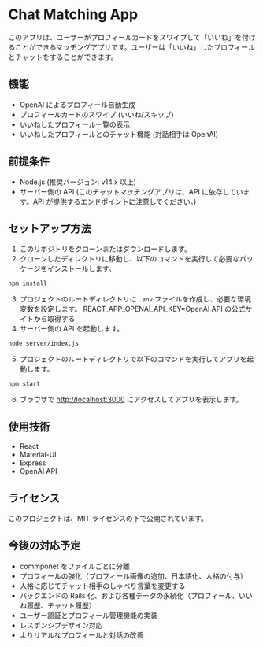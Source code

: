 # Chat Matching App

このアプリは、ユーザーがプロフィールカードをスワイプして「いいね」を付けることができるマッチングアプリです。ユーザーは「いいね」したプロフィールとチャットをすることができます。

## 機能

- OpenAI によるプロフィール自動生成
- プロフィールカードのスワイプ (いいね/スキップ)
- いいねしたプロフィール一覧の表示
- いいねしたプロフィールとのチャット機能 (対話相手は OpenAI)

## 前提条件

- Node.js (推奨バージョン: v14.x 以上)
- サーバー側の API (このチャットマッチングアプリは、API に依存しています。API が提供するエンドポイントに注意してください。)

## セットアップ方法

1. このリポジトリをクローンまたはダウンロードします。
2. クローンしたディレクトリに移動し、以下のコマンドを実行して必要なパッケージをインストールします。

```
npm install
```

3. プロジェクトのルートディレクトリに `.env` ファイルを作成し、必要な環境変数を設定します。
   REACT_APP_OPENAI_API_KEY=OpenAI API の公式サイトから取得する
4. サーバー側の API を起動します。

```
node server/index.js
```

5. プロジェクトのルートディレクトリで以下のコマンドを実行してアプリを起動します。

```
npm start
```

6. ブラウザで [http://localhost:3000](http://localhost:3000) にアクセスしてアプリを表示します。

## 使用技術

- React
- Material-UI
- Express
- OpenAI API

## ライセンス

このプロジェクトは、MIT ライセンスの下で公開されています。

## 今後の対応予定

- commponet をファイルごとに分離
- プロフィールの強化（プロフィール画像の追加、日本語化、人格の付与）
- 人格に応じてチャット相手のしゃべり言葉を変更する
- バックエンドの Rails 化、および各種データの永続化（プロフィール、いいね履歴、チャット履歴）
- ユーザー認証とプロフィール管理機能の実装
- レスポンシブデザイン対応
- よりリアルなプロフィールと対話の改善
